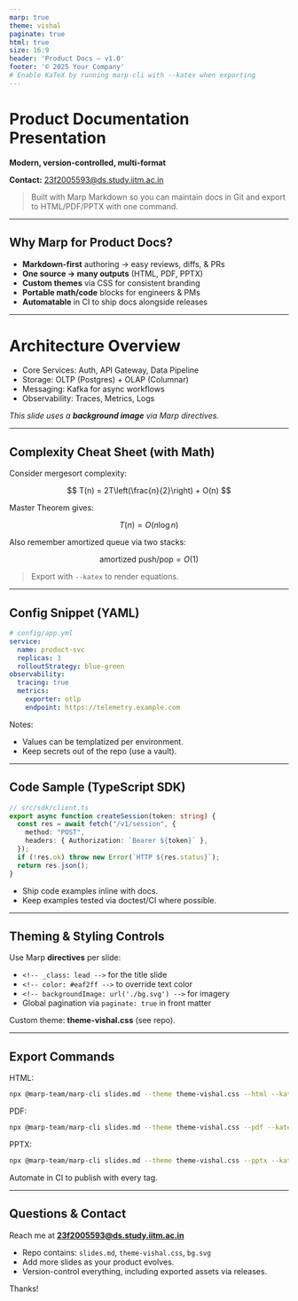 ```yaml
---
marp: true
theme: vishal
paginate: true
html: true
size: 16:9
header: 'Product Docs — v1.0'
footer: '© 2025 Your Company'
# Enable KaTeX by running marp-cli with --katex when exporting
---
```


<!-- _class: lead -->
# Product Documentation Presentation
**Modern, version-controlled, multi-format**

**Contact:** <23f2005593@ds.study.iitm.ac.in>

> Built with Marp Markdown so you can maintain docs in Git and export to HTML/PDF/PPTX with one command.

---

## Why Marp for Product Docs?

- **Markdown-first** authoring → easy reviews, diffs, & PRs
- **One source → many outputs** (HTML, PDF, PPTX)
- **Custom themes** via CSS for consistent branding
- **Portable math/code** blocks for engineers & PMs
- **Automatable** in CI to ship docs alongside releases

---

<!--
backgroundImage: url('./bg.svg')
backgroundSize: cover
color: #eaf2ff
-->
# Architecture Overview

- Core Services: Auth, API Gateway, Data Pipeline
- Storage: OLTP (Postgres) + OLAP (Columnar)
- Messaging: Kafka for async workflows
- Observability: Traces, Metrics, Logs

_This slide uses a **background image** via Marp directives._

---

## Complexity Cheat Sheet (with Math)

Consider mergesort complexity:

$$
T(n) = 2T\left(\frac{n}{2}\right) + O(n)
$$

Master Theorem gives:

$$
T(n) = O(n \log n)
$$

Also remember amortized queue via two stacks:

$$
\text{amortized push/pop} = O(1)
$$

> Export with `--katex` to render equations.

---

## Config Snippet (YAML)

```yaml
# config/app.yml
service:
  name: product-svc
  replicas: 3
  rolloutStrategy: blue-green
observability:
  tracing: true
  metrics:
    exporter: otlp
    endpoint: https://telemetry.example.com
```

Notes:

- Values can be templatized per environment.
- Keep secrets out of the repo (use a vault).

---

## Code Sample (TypeScript SDK)

```ts
// src/sdk/client.ts
export async function createSession(token: string) {
  const res = await fetch("/v1/session", {
    method: "POST",
    headers: { Authorization: `Bearer ${token}` },
  });
  if (!res.ok) throw new Error(`HTTP ${res.status}`);
  return res.json();
}
```

- Ship code examples inline with docs.
- Keep examples tested via doctest/CI where possible.

---

## Theming & Styling Controls

Use Marp **directives** per slide:

- `<!-- _class: lead -->` for the title slide
- `<!-- color: #eaf2ff -->` to override text color
- `<!-- backgroundImage: url('./bg.svg') -->` for imagery
- Global pagination via `paginate: true` in front matter

Custom theme: **theme-vishal.css** (see repo).

---

## Export Commands

HTML:

```bash
npx @marp-team/marp-cli slides.md --theme theme-vishal.css --html --katex -o slides.html
```

PDF:

```bash
npx @marp-team/marp-cli slides.md --theme theme-vishal.css --pdf --katex -o slides.pdf
```

PPTX:

```bash
npx @marp-team/marp-cli slides.md --theme theme-vishal.css --pptx --katex -o slides.pptx
```

Automate in CI to publish with every tag.

---

## Questions & Contact

Reach me at **23f2005593@ds.study.iitm.ac.in**

- Repo contains: `slides.md`, `theme-vishal.css`, `bg.svg`
- Add more slides as your product evolves.
- Version-control everything, including exported assets via releases.

Thanks!
